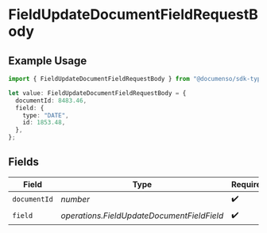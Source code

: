 # FieldUpdateDocumentFieldRequestBody

## Example Usage

```typescript
import { FieldUpdateDocumentFieldRequestBody } from "@documenso/sdk-typescript/models/operations";

let value: FieldUpdateDocumentFieldRequestBody = {
  documentId: 8483.46,
  field: {
    type: "DATE",
    id: 1853.48,
  },
};
```

## Fields

| Field                                      | Type                                       | Required                                   | Description                                |
| ------------------------------------------ | ------------------------------------------ | ------------------------------------------ | ------------------------------------------ |
| `documentId`                               | *number*                                   | :heavy_check_mark:                         | N/A                                        |
| `field`                                    | *operations.FieldUpdateDocumentFieldField* | :heavy_check_mark:                         | N/A                                        |